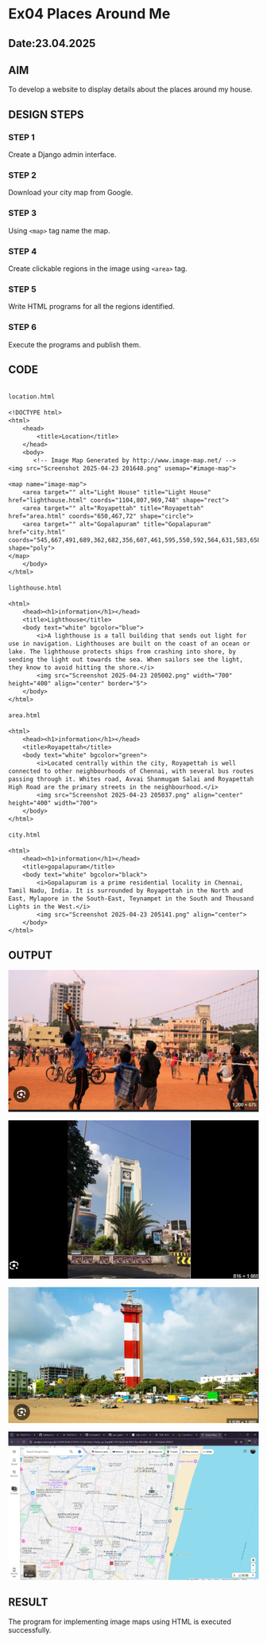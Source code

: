 # Ex04 Places Around Me
## Date:23.04.2025

## AIM
To develop a website to display details about the places around my house.

## DESIGN STEPS

### STEP 1
Create a Django admin interface.

### STEP 2
Download your city map from Google.

### STEP 3
Using ```<map>``` tag name the map.

### STEP 4
Create clickable regions in the image using ```<area>``` tag.

### STEP 5
Write HTML programs for all the regions identified.

### STEP 6
Execute the programs and publish them.

## CODE

```

location.html

<!DOCTYPE html>
<html>
    <head>
        <title>Location</title>
    </head>
    <body>
       <!-- Image Map Generated by http://www.image-map.net/ -->
<img src="Screenshot 2025-04-23 201648.png" usemap="#image-map">

<map name="image-map">
    <area target="" alt="Light House" title="Light House" href="lighthouse.html" coords="1104,807,969,748" shape="rect">
    <area target="" alt="Royapettah" title="Royapettah" href="area.html" coords="650,467,72" shape="circle">
    <area target="" alt="Gopalapuram" title="Gopalapuram" href="city.html" coords="545,667,491,689,362,682,356,607,461,595,550,592,564,631,583,658" shape="poly">
</map> 
    </body>
</html>

lighthouse.html

<html>
    <head><h1>information</h1></head>
    <title>Lighthouse</title>
    <body text="white" bgcolor="blue">
        <i>A lighthouse is a tall building that sends out light for use in navigation. Lighthouses are built on the coast of an ocean or lake. The lighthouse protects ships from crashing into shore, by sending the light out towards the sea. When sailors see the light, they know to avoid hitting the shore.</i>
        <img src="Screenshot 2025-04-23 205002.png" width="700" height="400" align="center" border="5">
    </body>
</html>

area.html

<html>
    <head><h1>information</h1></head>
    <title>Royapettah</title>
    <body text="white" bgcolor="green">
        <i>Located centrally within the city, Royapettah is well connected to other neighbourhoods of Chennai, with several bus routes passing through it. Whites road, Avvai Shanmugam Salai and Royapettah High Road are the primary streets in the neighbourhood.</i>
        <img src="Screenshot 2025-04-23 205037.png" align="center" height="400" width="700">
    </body>
</html>

city.html

<html>
    <head><h1>information</h1></head>
    <title>gopalapuram</title>
    <body text="white" bgcolor="black">
        <i>Gopalapuram is a prime residential locality in Chennai, Tamil Nadu, India. It is surrounded by Royapettah in the North and East, Mylapore in the South-East, Teynampet in the South and Thousand Lights in the West.</i>
        <img src="Screenshot 2025-04-23 205141.png" align="center">
    </body>
</html>

```


## OUTPUT

![alt text](<map/location/static/Screenshot 2025-04-23 205141.png>)

![alt text](<map/location/static/Screenshot 2025-04-23 205037.png>)

![alt text](<map/location/static/Screenshot 2025-04-23 205002.png>)

![alt text](<map/location/static/Screenshot 2025-04-23 201648.png>)


## RESULT
The program for implementing image maps using HTML is executed successfully.
